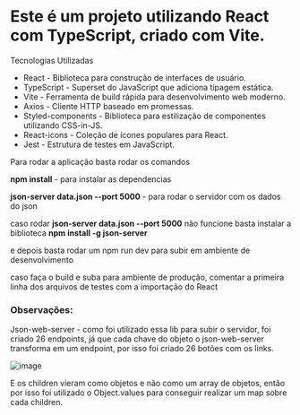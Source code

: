 <h1>Este é um projeto utilizando React com TypeScript, criado com Vite.</h1>

Tecnologias Utilizadas

<ul>
<li>React - Biblioteca para construção de interfaces de usuário.</li>
<li>TypeScript - Superset do JavaScript que adiciona tipagem estática.</li>
<li>Vite - Ferramenta de build rápida para desenvolvimento web moderno.</li>
<li>Axios - Cliente HTTP baseado em promessas.</li>
<li>Styled-components - Biblioteca para estilização de componentes utilizando CSS-in-JS.</li>
<li>React-icons - Coleção de ícones populares para React.</li>
<li>Jest - Estrutura de testes em JavaScript.</li>
</ul>

Para rodar a aplicação basta rodar os comandos

<strong>npm install</strong> - para instalar as dependencias

<strong>json-server data.json --port 5000</strong> - para rodar o servidor com os dados do json

caso rodar <strong>json-server data.json --port 5000</strong> não funcione basta instalar a biblioteca <strong>npm install -g json-server</strong>

e depois basta rodar um npm run dev para subir em ambiente de desenvolvimento

caso faça o build e suba para ambiente de produção, comentar a primeira linha dos arquivos de testes com a importação do React


<h3>Observações:</h3>
Json-web-server - como foi utilizado essa lib para subir o servidor, foi criado 26 endpoints, já que cada chave do objeto o json-web-server transforma em um endpoint,
por isso foi criado 26 botões com os links.

![image](https://github.com/fern14/teste_hi_platform/assets/85141697/92943f16-adeb-4557-b03c-ca2f45ebe168)


E os children vieram como objetos e não como um array de objetos, então por isso foi utilizado o Object.values para conseguir realizar um map sobre cada children.
